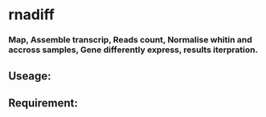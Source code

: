 # rnadiff  
### Map, Assemble transcrip, Reads count, Normalise whitin and accross samples, Gene differently express, results iterpration.  

## Useage:

## Requirement:  
